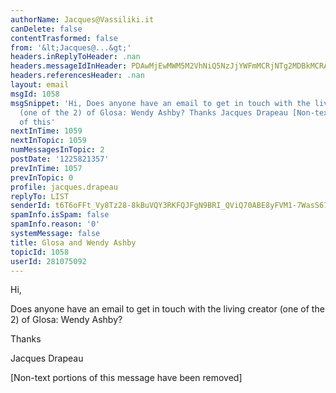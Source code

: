 ```yaml
---
authorName: Jacques@Vassiliki.it
canDelete: false
contentTrasformed: false
from: '&lt;Jacques@...&gt;'
headers.inReplyToHeader: .nan
headers.messageIdInHeader: PDAwMjEwMWM5M2VhNiQ5NzJjYWFmMCRjNTg2MDBkMCRAaXQ+
headers.referencesHeader: .nan
layout: email
msgId: 1058
msgSnippet: 'Hi, Does anyone have an email to get in touch with the living creator
  (one of the 2) of Glosa: Wendy Ashby? Thanks Jacques Drapeau [Non-text portions
  of this'
nextInTime: 1059
nextInTopic: 1059
numMessagesInTopic: 2
postDate: '1225821357'
prevInTime: 1057
prevInTopic: 0
profile: jacques.drapeau
replyTo: LIST
senderId: t6T6oFFt_Vy8Tz28-8kBuVQY3RKFQJFgN9BRI_QViQ70ABE8yFVM1-7WasS67M1WnboIftEt232JTCzNmA
spamInfo.isSpam: false
spamInfo.reason: '0'
systemMessage: false
title: Glosa and Wendy Ashby
topicId: 1058
userId: 281075092
---
```


Hi, 

Does anyone have an email to get in touch with the living creator (one of
the 2) of Glosa: Wendy Ashby?

Thanks

Jacques Drapeau

 

 



[Non-text portions of this message have been removed]


